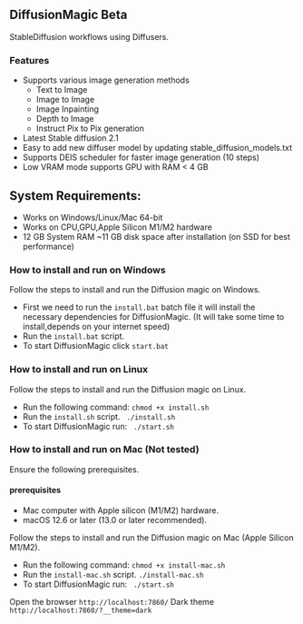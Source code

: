 ## DiffusionMagic  Beta
StableDiffusion workflows using Diffusers. 


### Features
- Supports various image generation methods 
    -  Text to Image 
    -  Image to Image 
    - Image Inpainting
    - Depth to Image
    - Instruct Pix to Pix generation
-  Latest Stable diffusion 2.1
- Easy to add new diffuser model by updating stable_diffusion_models.txt 
- Supports DEIS scheduler for faster image generation (10 steps)
- Low VRAM mode supports GPU with RAM < 4 GB 

## System Requirements:
- Works on Windows/Linux/Mac 64-bit
- Works on CPU,GPU,Apple Silicon M1/M2 hardware
- 12 GB System RAM
~11 GB disk space after installation (on SSD for best performance)
### How to install and run on Windows
Follow the steps to install and run the Diffusion magic on Windows.
- First we need to run the `install.bat` batch file it will install the necessary dependencies for DiffusionMagic.
(It will take some time to install,depends on your internet speed)
- Run the  `install.bat` script.
- To start DiffusionMagic click `start.bat`
### How to install and run on Linux
Follow the steps to install and run the Diffusion magic on Linux.

 - Run the following command:
  `chmod +x install.sh`
- Run the  `install.sh` script.
 ` ./install.sh`
- To start DiffusionMagic run:
` ./start.sh`

### How to install and run on Mac (Not tested)
Ensure the following prerequisites.
#### prerequisites 
- Mac computer with Apple silicon (M1/M2) hardware.
- macOS 12.6 or later (13.0 or later recommended).

Follow the steps to install and run the Diffusion magic on Mac (Apple Silicon M1/M2).
 - Run the following command:
  `chmod +x install-mac.sh`
- Run the  `install-mac.sh` script.
`./install-mac.sh`
- To start DiffusionMagic run:
` ./start.sh`

 Open the browser `http://localhost:7860/`
 Dark theme `http://localhost:7860/?__theme=dark`
<!-- ### How to add new model
You can add new models hugging face model by adding id to the configs/stable_diffusion_models.txt file. -->
